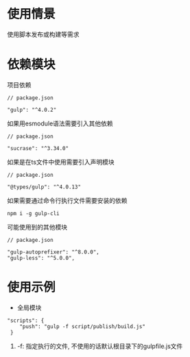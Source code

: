 # 使用情景
使用脚本发布或构建等需求

# 依赖模块
项目依赖

```
// package.json

"gulp": "^4.0.2"
```

如果用esmodule语法需要引入其他依赖

```
// package.json

"sucrase": "^3.34.0"
```

如果是在ts文件中使用需要引入声明模块

```
// package.json

"@types/gulp": "^4.0.13"
```


如果需要通过命令行执行文件需要安装的依赖

```
npm i -g gulp-cli
```

可能使用到的其他模块

```
// package.json

"gulp-autoprefixer": "^8.0.0",
"gulp-less": "^5.0.0",
```

# 使用示例
- 全局模块
```
"scripts": {
    "push": "gulp -f script/publish/build.js"
 }
```
1. -f: 指定执行的文件, 不使用的话默认根目录下的gulpfile.js文件

